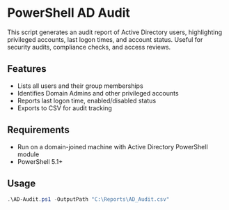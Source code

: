 # PowerShell AD Audit

This script generates an audit report of Active Directory users, highlighting privileged accounts, last logon times, and account status. Useful for security audits, compliance checks, and access reviews.

## Features
- Lists all users and their group memberships
- Identifies Domain Admins and other privileged accounts
- Reports last logon time, enabled/disabled status
- Exports to CSV for audit tracking

## Requirements
- Run on a domain-joined machine with Active Directory PowerShell module
- PowerShell 5.1+

## Usage
```powershell
.\AD-Audit.ps1 -OutputPath "C:\Reports\AD_Audit.csv"